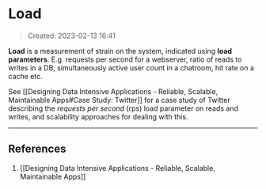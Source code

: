 # Load
> Created: 2023-02-13 16:41

**Load** is a measurement of strain on the system, indicated using **load parameters**. E.g. requests per second for a webserver, ratio of reads to writes in a DB, simultaneously active user count in a chatroom, hit rate on a cache etc.

See [[Designing Data Intensive Applications - Reliable, Scalable, Maintainable Apps#Case Study: Twitter]] for a case study of Twitter describing the *requests per second* (rps) load parameter on reads and writes, and scalability approaches for dealing with this.

----

## References
1. [[Designing Data Intensive Applications - Reliable, Scalable, Maintainable Apps]]